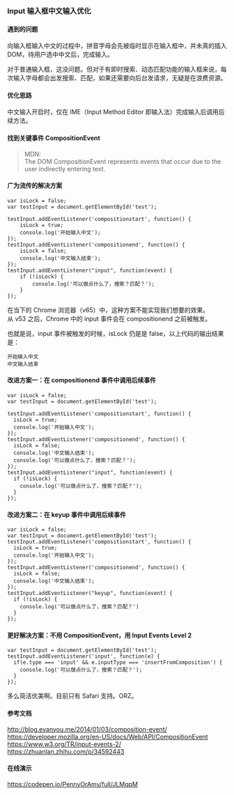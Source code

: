 ### Input 输入框中文输入优化

#### 遇到的问题
向输入框输入中文的过程中，拼音字母会先被临时显示在输入框中，并未真的插入 DOM，待用户选中中文后，完成输入。 

对于普通输入框，这没问题。但对于有即时搜索、动态匹配功能的输入框来说，每次输入字母都会出发搜索、匹配，如果还需要向后台发请求，无疑是在浪费资源。

#### 优化思路
中文输入开启时，仅在 IME（Input Method Editor 即输入法）完成输入后调用后续方法。

#### 找到关键事件 CompositionEvent
> MDN:  
>The DOM CompositionEvent represents events that occur due to the user indirectly entering text.

#### 广为流传的解决方案

```
var isLock = false;
var testInput = document.getElementById('test');

testInput.addEventListener('compositionstart', function() {
	isLock = true;
    console.log('开始输入中文');
});
testInput.addEventListener('compositionend', function() {
    isLock = false;
    console.log('中文输入结束');
});
testInput.addEventListener("input", function(event) {
	if (!isLock) {
		console.log('可以做点什么了，搜索？匹配？');
	}
});
```
在当下的 Chrome 浏览器（v65）中，这种方案不能实现我们想要的效果。  
从 v53 之后，Chrome 中的 input 事件会在 compositionend 之前被触发。   

也就是说，input 事件被触发的时候，isLock 仍是是 false，以上代码的输出结果是：

```
开始输入中文
中文输入结束
```

#### 改进方案一：在 compositionend 事件中调用后续事件

```
var isLock = false;
var testInput = document.getElementById('test');

testInput.addEventListener('compositionstart', function() {
  isLock = true;
  console.log('开始输入中文');
});
testInput.addEventListener('compositionend', function() {
  isLock = false;
  console.log('中文输入结束');
  console.log('可以做点什么了，搜索？匹配？');
});
testInput.addEventListener("input", function(event) {
  if (!isLock) {
    console.log('可以做点什么了，搜索？匹配？');
  }
});
```
#### 改进方案二：在 keyup 事件中调用后续事件

```
var isLock = false;
var testInput = document.getElementById('test');
testInput.addEventListener('compositionstart', function() {
  isLock = true;
  console.log('开始输入中文');
});
testInput.addEventListener('compositionend', function() {
  isLock = false;
  console.log('中文输入结束');
});
testInput.addEventListener("keyup", function(event) {
  if (!isLock) {
	console.log('可以做点什么了，搜索？匹配？')
  }
});
```
#### 更好解决方案：不用 CompositionEvent，用 Input Events Level 2

```
var testInput = document.getElementById('test');
testInput.addEventListener('input', function(e) {
  if(e.type === 'input' && e.inputType === 'insertFromComposition') {
    console.log('可以做点什么了，搜索？匹配？');
  }
});
```
多么简洁优美啊。目前只有 Safari 支持。ORZ。


#### 参考文档
http://blog.evanyou.me/2014/01/03/composition-event/    
https://developer.mozilla.org/en-US/docs/Web/API/CompositionEvent  
https://www.w3.org/TR/input-events-2/  
https://zhuanlan.zhihu.com/p/34592443

#### 在线演示
https://codepen.io/PennyOrAmy/full/JLMqpM
